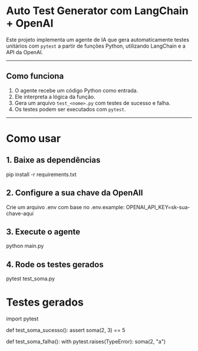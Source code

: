 # Auto Test Generator com LangChain + OpenAI

Este projeto implementa um agente de IA que gera automaticamente testes unitários com `pytest` a partir de funções Python, utilizando LangChain e a API da OpenAI.

---

## Como funciona

1. O agente recebe um código Python como entrada.
2. Ele interpreta a lógica da função.
3. Gera um arquivo `test_<nome>.py` com testes de sucesso e falha.
4. Os testes podem ser executados com `pytest`.

---

# Como usar

## 1. Baixe as dependências 

pip install -r requirements.txt

## 2. Configure a sua chave da OpenAII
Crie um arquivo .env com base no .env.example:
OPENAI_API_KEY=sk-sua-chave-aqui

## 3. Execute o agente

python main.py

## 4. Rode os testes gerados

pytest test_soma.py

# Testes gerados

import pytest

def test_soma_sucesso():
    assert soma(2, 3) == 5

def test_soma_falha():
    with pytest.raises(TypeError):
        soma(2, "a")

